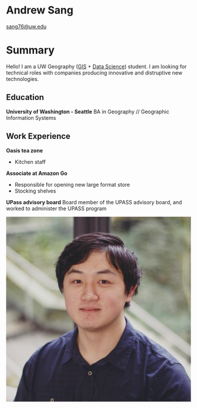 # Andrew Sang
sang76@uw.edu

# Summary
Hello! I am a UW Geography ([GIS](https://geography.washington.edu/ba-geography) + [Data Science](https://geography.washington.edu/ba-geography-data-science-option)) student. I am looking for technical roles with companies producing innovative and distruptive new technologies.

## Education
**University of Washington - Seattle**
BA in Geography // Geographic Information Systems

## Work Experience

**Oasis tea zone**
* Kitchen staff

**Associate at Amazon Go**
* Responsible for opening new large format store
* Stocking shelves

**UPass advisory board**
Board member of the UPASS advisory board, and worked to administer the UPASS program

![Portrait of me](pics/portrait.png)
